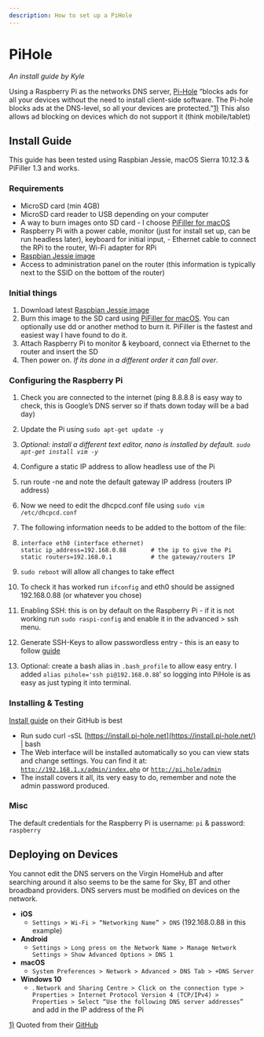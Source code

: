 ```yaml
---
description: How to set up a PiHole
---
```


# PiHole

*An install guide by Kyle*

Using a Raspberry Pi as the networks DNS server, [Pi-Hole](https://pi-hole.net/) “blocks ads for all your devices without the need to install client-side software. The Pi-hole blocks ads at the DNS-level, so all your devices are protected.”[1\)](https://wiki.hacksoc.co.uk/guides/pihole#fn__1) This also allows ad blocking on devices which do not support it \(think mobile/tablet\)

## Install Guide

This guide has been tested using Raspbian Jessie, macOS Sierra 10.12.3 & PiFiller 1.3 and works.

### Requirements

* MicroSD card \(min 4GB\)
* MicroSD card reader to USB depending on your computer
* A way to burn images onto SD card - I choose [PiFiller for macOS](http://ivanx.com/raspberrypi/)
* Raspberry Pi with a power cable, monitor \(just for install set up, can be run headless later\), keyboard for initial input, - Ethernet cable to connect the RPi to the router, Wi-Fi adapter for RPi
* [Raspbian Jessie image](https://www.raspberrypi.org/downloads/raspbian/)
* Access to administration panel on the router \(this information is typically next to the SSID on the bottom of the router\)

### Initial things

1. Download latest [Raspbian Jessie image](https://www.raspberrypi.org/downloads/raspbian/)
2. Burn this image to the SD card using [PiFiller for macOS](http://ivanx.com/raspberrypi/). You can optionally use dd or another method to burn it. PiFiller is the fastest and easiest way I have found to do it.
3. Attach Raspberry Pi to monitor & keyboard, connect via Ethernet to the router and insert the SD
4. Then power on. _If its done in a different order it can fall over_.

### Configuring the Raspberry Pi

1. Check you are connected to the internet \(ping 8.8.8.8 is easy way to check, this is Google’s DNS server so if thats down today will be a bad day\)
2. Update the Pi using `sudo apt-get update -y`
3. _Optional: install a different text editor, nano is installed by default. `sudo apt-get install vim -y`_
4. Configure a static IP address to allow headless use of the Pi
5. run route -ne and note the default gateway IP address \(routers IP address\)
6. Now we need to edit the dhcpcd.conf file using `sudo vim /etc/dhcpcd.conf`
7. The following information needs to be added to the bottom of the file:

8. ```text
   interface eth0 (interface ethernet)
   static ip_address=192.168.0.88       # the ip to give the Pi
   static routers=192.168.0.1           # the gateway/routers IP
   ```

9. `sudo reboot` will allow all changes to take effect
10. To check it has worked run `ifconfig` and eth0 should be assigned 192.168.0.88 \(or whatever you chose\)
11. Enabling SSH: this is on by default on the Raspberry Pi - if it is not working run `sudo raspi-config` and enable it in the advanced &gt; ssh menu.
12. Generate SSH-Keys to allow passwordless entry - this is an easy to follow [guide](https://www.digitalocean.com/community/tutorials/how-to-set-up-ssh-keys--2)
13. Optional: create a bash alias in `.bash_profile` to allow easy entry. I added `alias pihole='ssh pi@192.168.0.88`' so logging into PiHole is as easy as just typing it into terminal.

### Installing & Testing

[Install guide](https://github.com/pi-hole/pi-hole/#one-step-automated-install) on their GitHub is best

* Run sudo curl -sSL [https://install.pi-hole.net](https://install.pi-hole.net/) \| bash
* The Web interface will be installed automatically so you can view stats and change settings. You can find it at: [`http://192.168.1.x/admin/index.php`](http://192.168.1.x/admin/index.php) or [`http://pi.hole/admin`](http://pi.hole/admin)
* The install covers it all, its very easy to do, remember and note the admin password produced.

### Misc <a id="misc"></a>

The default credentials for the Raspberry Pi is username: `pi` & password: `raspberry`

## Deploying on Devices

You cannot edit the DNS servers on the Virgin HomeHub and after searching around it also seems to be the same for Sky, BT and other broadband providers. DNS servers must be modified on devices on the network.

* **iOS**
  * `Settings > Wi-Fi > “Networking Name” > DNS` \(192.168.0.88 in this example\)
* **Android**
  * `Settings > Long press on the Network Name > Manage Network Settings > Show Advanced Options > DNS 1`
* **macOS**
  * `System Preferences > Network > Advanced > DNS Tab > +DNS Server`
* **Windows 10**
  * . `Network and Sharing Centre > Click on the connection type > Properties > Internet Protocol Version 4 (TCP/IPv4) > Properties > Select “Use the following DNS server addresses”` and add in the IP address of the Pi

[1\)](https://wiki.hacksoc.co.uk/guides/pihole#fnt__1) Quoted from their [GitHub](https://github.com/pi-hole/pi-hole)
